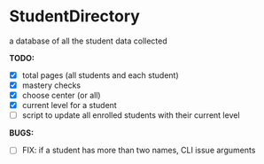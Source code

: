 # StudentDirectory

a database of all the student data collected

**TODO:**

- [x] total pages (all students and each student)
- [x] mastery checks
- [x] choose center (or all)
- [x] current level for a student
- [ ] script to update all enrolled students with their current level

**BUGS:**

- [ ] FIX: if a student has more than two names, CLI issue arguments